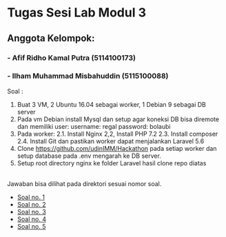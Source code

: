 # Tugas Sesi Lab Modul 3
## Anggota Kelompok:
### - Afif Ridho Kamal Putra (5114100173)
### - Ilham Muhammad Misbahuddin (5115100088)

Soal :
<br>
1. Buat 3 VM, 2 Ubuntu 16.04 sebagai worker, 1 Debian 9 sebagai DB server<br>
2. Pada vm Debian install Mysql dan setup agar koneksi DB bisa diremote dan memiliki user: username: regal password: bolaubi<br>
3. Pada worker: 2.1. Install Nginx 2,2, Install PHP 7.2 2.3. Install composer 2.4. Install Git dan pastikan worker dapat menjalankan Laravel 5.6<br>
4. Clone https://github.com/udinIMM/Hackathon pada setiap worker dan setup database pada .env mengarah ke DB server.<br>
5. Setup root directory nginx ke folder Laravel hasil clone repo diatas<br>

<br>Jawaban bisa dilihat pada direktori sesuai nomor soal.
- [Soal no. 1](1)
- [Soal no. 2](2)
- [Soal no. 3](3)
- [Soal no. 4](4)
- [Soal no. 5](5)
